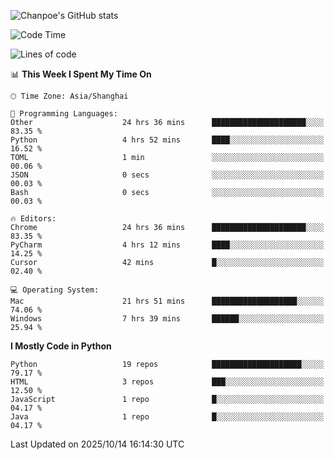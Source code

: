 ![Chanpoe's GitHub stats](https://github-readme-stats.vercel.app/api?username=Chanpoe&show_icons=true&count_private=true&theme=cobalt)

<!--START_SECTION:waka-->
![Code Time](http://img.shields.io/badge/Code%20Time-1%2C154%20hrs%2044%20mins-blue)

![Lines of code](https://img.shields.io/badge/From%20Hello%20World%20I%27ve%20Written-1.9%20million%20lines%20of%20code-blue)

📊 **This Week I Spent My Time On** 

```text
🕑︎ Time Zone: Asia/Shanghai

💬 Programming Languages: 
Other                    24 hrs 36 mins      █████████████████████░░░░   83.35 % 
Python                   4 hrs 52 mins       ████░░░░░░░░░░░░░░░░░░░░░   16.52 % 
TOML                     1 min               ░░░░░░░░░░░░░░░░░░░░░░░░░   00.06 % 
JSON                     0 secs              ░░░░░░░░░░░░░░░░░░░░░░░░░   00.03 % 
Bash                     0 secs              ░░░░░░░░░░░░░░░░░░░░░░░░░   00.03 % 

🔥 Editors: 
Chrome                   24 hrs 36 mins      █████████████████████░░░░   83.35 % 
PyCharm                  4 hrs 12 mins       ████░░░░░░░░░░░░░░░░░░░░░   14.25 % 
Cursor                   42 mins             █░░░░░░░░░░░░░░░░░░░░░░░░   02.40 % 

💻 Operating System: 
Mac                      21 hrs 51 mins      ███████████████████░░░░░░   74.06 % 
Windows                  7 hrs 39 mins       ██████░░░░░░░░░░░░░░░░░░░   25.94 % 
```

**I Mostly Code in Python** 

```text
Python                   19 repos            ████████████████████░░░░░   79.17 % 
HTML                     3 repos             ███░░░░░░░░░░░░░░░░░░░░░░   12.50 % 
JavaScript               1 repo              █░░░░░░░░░░░░░░░░░░░░░░░░   04.17 % 
Java                     1 repo              █░░░░░░░░░░░░░░░░░░░░░░░░   04.17 % 
```




 Last Updated on 2025/10/14 16:14:30 UTC
<!--END_SECTION:waka-->
